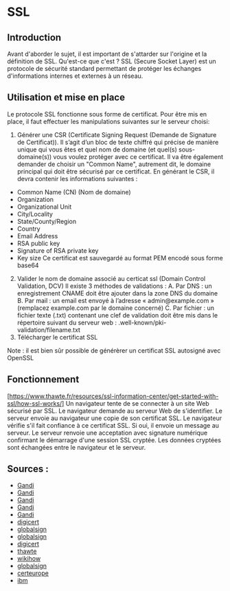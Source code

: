 # SSL
## Introduction

Avant d'aborder le sujet, il est important de s'attarder sur l'origine et la définition de SSL. 
Qu'est-ce que c'est ? SSL (Secure Socket Layer) est un protocole de sécurité standard permettant de protéger les échanges d'informations internes et externes à un réseau.
## Utilisation et mise en place
Le protocole SSL fonctionne sous forme de certificat.
Pour être mis en place, il faut effectuer les manipulations suivantes sur le serveur choisi:

1. Générer une CSR (Certificate Signing Request (Demande de Signature de Certificat)). Il s’agit d’un bloc de texte chiffré qui précise de manière unique qui vous êtes et quel nom de domaine (et quel(s) sous-domaine(s)) vous voulez protéger avec ce certificat. Il va être également demander de choisir un "Common Name", autrement dit, le domaine principal qui doit être sécurisé par ce certificat. En générant le CSR, il devra contenir les informations suivantes : 
* Common Name (CN) (Nom de domaine)
* Organization
* Organizational Unit
* City/Locality
* State/County/Region
* Country
* Email Address	
* RSA public key
* Signature of RSA private key
* Key size
Ce certificat est sauvegardé au format PEM encodé sous forme base64
2. Valider le nom de domaine associé au certicat ssl (Domain Control Validation, DCV)
Il existe 3 méthodes de validations :
A. Par DNS : un enregistrement CNAME doit être ajouter dans la zone DNS du domaine
B. Par mail : un email est envoyé à l’adresse « admin​@example​​.​com » (remplacez example.com par le domaine concerné)
C. Par fichier : un fichier texte (.txt) contenant une clef de validation doit être mis dans le répertoire suivant du serveur web : .well-known/pki-validation/filename.txt
3. Télécharger le certificat SSL

Note : il est bien sûr possible de générèrer un certificat SSL autosigné avec OpenSSL

## Fonctionnement 

[https://www.thawte.fr/resources/ssl-information-center/get-started-with-ssl/how-ssl-works/]
Un navigateur tente de se connecter à un site Web sécurisé par SSL. Le navigateur demande au serveur Web de s'identifier.
Le serveur envoie au navigateur une copie de son certificat SSL.
Le navigateur vérifie s'il fait confiance à ce certificat SSL. Si oui, il envoie un message au serveur.
Le serveur renvoie une acceptation avec signature numérique confirmant le démarrage d'une session SSL cryptée.
Les données cryptées sont échangées entre le navigateur et le serveur.

## Sources :

* [Gandi](https://docs.gandi.net/fr/ssl/operations_courantes/csr.html)
* [Gandi](https://docs.gandi.net/fr/ssl/operations_courantes/dcv.html#sommaire)
* [Gandi](https://docs.gandi.net/fr/ssl/operations_courantes/recuperer_certificat.html)
* [Gandi](https://docs.gandi.net/fr/ssl/ssl_c_est_quoi/index.html)
* [Gandi](https://docs.gandi.net/fr/ssl/description/index.html)
* [digicert](https://www.websecurity.digicert.com/security-topics/what-is-ssl-tls-https#:~:text=SSL%20stands%20for%20Secure%20Sockets,transferred%2C%20including%20potential%20personal%20details.)
* [globalsign](https://www.globalsign.com/fr/centre-information-ssl/definition-certificat-ssl)
* [globalsign](https://www.globalsign.com/fr/centre-information-ssl/definition-ssl)
* [digicert](https://www.websecurity.digicert.com/fr/fr/security-topics/how-does-ssl-handshake-work)
* [thawte](https://www.thawte.fr/resources/ssl-information-center/get-started-with-ssl/how-ssl-works/)
* [wikihow](https://fr.wikihow.com/installer-un-certificat-SSL#:~:text=certificat%20(CSR).-,Avant%20de%20pouvoir%20acheter%20et%20installer%20un%20certificat%20SSL%2C%20vous,la%20ligne%20de%20commande%20Apache.)
* [globalsign](https://www.globalsign.com/fr/blog/qu-est-ce-qu-une-demande-de-signature-de-certificat-csr)
* [certeurope](https://www.certeurope.fr/blog/guide-csr-certificat/#:~:text=Comment%20s'utilise%20une%20CSR,qu'il%20gardera%20secr%C3%A8te)
* [ibm](https://www.ibm.com/docs/fr/api-connect/5.0.x?topic=profiles-generating-self-signed-certificate-using-openssl)
